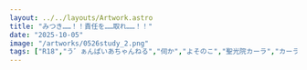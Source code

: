 ```yaml
---
layout: ../../layouts/Artwork.astro
title: "みつき……！！責任を……取れ……！！"
date: "2025-10-05"
image: "/artworks/0526study_2.png"
tags: ["R18","う゛ぁんぱいあちゃんねる","伺か","よそのこ","聖光院カーラ","カーラ母","桂樹美月姫","お気に入り","モノクロ"]
---
```


